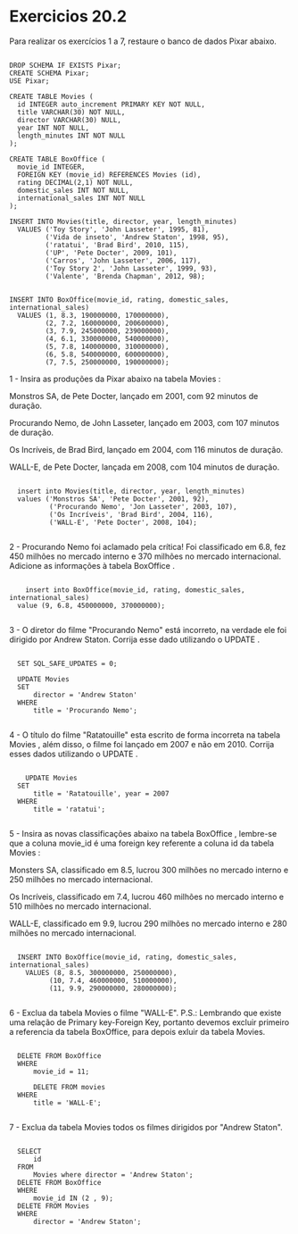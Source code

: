 <h1>Exercicios 20.2</h1>

Para realizar os exercícios 1 a 7, restaure o banco de dados Pixar abaixo.

<pre><code>
DROP SCHEMA IF EXISTS Pixar;
CREATE SCHEMA Pixar;
USE Pixar;

CREATE TABLE Movies (
  id INTEGER auto_increment PRIMARY KEY NOT NULL,
  title VARCHAR(30) NOT NULL,
  director VARCHAR(30) NULL,
  year INT NOT NULL,
  length_minutes INT NOT NULL
);

CREATE TABLE BoxOffice (
  movie_id INTEGER,
  FOREIGN KEY (movie_id) REFERENCES Movies (id),
  rating DECIMAL(2,1) NOT NULL,
  domestic_sales INT NOT NULL,
  international_sales INT NOT NULL
);

INSERT INTO Movies(title, director, year, length_minutes)
  VALUES ('Toy Story', 'John Lasseter', 1995, 81),
         ('Vida de inseto', 'Andrew Staton', 1998, 95),
         ('ratatui', 'Brad Bird', 2010, 115),
         ('UP', 'Pete Docter', 2009, 101),
         ('Carros', 'John Lasseter', 2006, 117),
         ('Toy Story 2', 'John Lasseter', 1999, 93),
         ('Valente', 'Brenda Chapman', 2012, 98);


INSERT INTO BoxOffice(movie_id, rating, domestic_sales, international_sales)
  VALUES (1, 8.3, 190000000, 170000000),
         (2, 7.2, 160000000, 200600000),
         (3, 7.9, 245000000, 239000000),
         (4, 6.1, 330000000, 540000000),
         (5, 7.8, 140000000, 310000000),
         (6, 5.8, 540000000, 600000000),
         (7, 7.5, 250000000, 190000000);
</code></pre>

1 - Insira as produções da Pixar abaixo na tabela Movies :

Monstros SA, de Pete Docter, lançado em 2001, com 92 minutos de duração.

Procurando Nemo, de John Lasseter, lançado em 2003, com 107 minutos de duração.

Os Incríveis, de Brad Bird, lançado em 2004, com 116 minutos de duração.

WALL-E, de Pete Docter, lançada em 2008, com 104 minutos de duração.

<pre><code>
  insert into Movies(title, director, year, length_minutes)
  values ('Monstros SA', 'Pete Docter', 2001, 92),
          ('Procurando Nemo', 'Jon Lasseter', 2003, 107),
          ('Os Incríveis', 'Brad Bird', 2004, 116),
          ('WALL-E', 'Pete Docter', 2008, 104);

</pre></code>
2 -  Procurando Nemo foi aclamado pela crítica! Foi classificado em 6.8, fez 450 milhões no mercado interno e 370 milhões no mercado internacional. Adicione as informações à tabela BoxOffice .
<pre><code>
    insert into BoxOffice(movie_id, rating, domestic_sales, international_sales)
  value (9, 6.8, 450000000, 370000000);

</pre></code>
3 - O diretor do filme "Procurando Nemo" está incorreto, na verdade ele foi dirigido por Andrew Staton. Corrija esse dado utilizando o UPDATE .
<pre><code>
  SET SQL_SAFE_UPDATES = 0;

  UPDATE Movies 
  SET 
      director = 'Andrew Staton'
  WHERE
      title = 'Procurando Nemo';

</pre></code>
4 - O título do filme "Ratatouille" esta escrito de forma incorreta na tabela Movies , além disso, o filme foi lançado em 2007 e não em 2010. Corrija esses dados utilizando o UPDATE .
<pre><code>
    UPDATE Movies 
  SET 
      title = 'Ratatouille', year = 2007
  WHERE
      title = 'ratatui';

</pre></code>
5 - Insira as novas classificações abaixo na tabela BoxOffice , lembre-se que a coluna movie_id é uma foreign key referente a coluna id da tabela Movies :

Monsters SA, classificado em 8.5, lucrou 300 milhões no mercado interno e 250 milhões no mercado internacional.

Os Incríveis, classificado em 7.4, lucrou 460 milhões no mercado interno e 510 milhões no mercado internacional.

WALL-E, classificado em 9.9, lucrou 290 milhões no mercado interno e 280 milhões no mercado internacional.

<pre><code>
  INSERT INTO BoxOffice(movie_id, rating, domestic_sales, international_sales)
    VALUES (8, 8.5, 300000000, 250000000),
          (10, 7.4, 460000000, 510000000),
          (11, 9.9, 290000000, 280000000);
  
</pre></code>
6 - Exclua da tabela Movies o filme "WALL-E". P.S.: Lembrando que existe uma relação de Primary key-Foreign Key, portanto devemos excluir primeiro a referencia da tabela BoxOffice, para depois exluir da tabela Movies.
<pre><code>
  DELETE FROM BoxOffice 
  WHERE
      movie_id = 11;
      
      DELETE FROM movies 
  WHERE
      title = 'WALL-E';

</pre></code>
7 - Exclua da tabela Movies todos os filmes dirigidos por "Andrew Staton".
<pre><code>
  SELECT 
      id
  FROM
      Movies where director = 'Andrew Staton';
  DELETE FROM BoxOffice 
  WHERE
      movie_id IN (2 , 9);
  DELETE FROM Movies 
  WHERE
      director = 'Andrew Staton';
</pre></code>